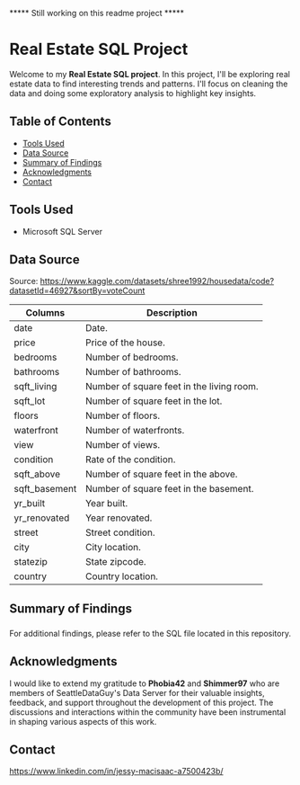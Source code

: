 ***** Still working on this readme project *****

# Real Estate SQL Project
Welcome to my **Real Estate SQL project**. In this project, I'll be exploring real estate data to find interesting trends and patterns.
I'll focus on cleaning the data and doing some exploratory analysis to highlight key insights.

## Table of Contents
- [Tools Used](#Tools-Used)
- [Data Source](#Data-Source)
- [Summary of Findings](#Summary-of-Findings)
- [Acknowledgments](#Acknowledgments)
- [Contact](#Contact)

## Tools Used
- Microsoft SQL Server

## Data Source
Source: https://www.kaggle.com/datasets/shree1992/housedata/code?datasetId=46927&sortBy=voteCount

| Columns | Description |
| --- | --- |
| date |  Date. |
| price |  Price of the house. |	
| bedrooms |  Number of bedrooms. |	
| bathrooms	|  Number of bathrooms. |
| sqft_living	|  Number of square feet in the living room. |
| sqft_lot	|  Number of square feet in the lot. |
| floors	|  Number of floors. |
| waterfront	| Number of waterfronts.  |
| view	|  Number of views. |
| condition	|  Rate of the condition. |
| sqft_above | Number of square feet in the above.  |
| sqft_basement	|  Number of square feet in the basement. |
| yr_built |  Year built. |
| yr_renovated |  Year renovated. |
| street |  Street condition. |
| city | City location. |
| statezip |  State zipcode. |
| country |  Country location. |

## Summary of Findings
### 

For additional findings, please refer to the SQL file located in this repository.

## Acknowledgments
I would like to extend my gratitude to **Phobia42** and **Shimmer97** who are members of SeattleDataGuy's Data Server for their valuable insights, feedback, and support throughout the development of this project. The discussions and interactions within the community have been instrumental in shaping various aspects of this work.

## Contact
https://www.linkedin.com/in/jessy-macisaac-a7500423b/
